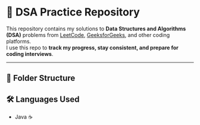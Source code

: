 # 🚀 DSA Practice Repository

This repository contains my solutions to **Data Structures and Algorithms (DSA)** problems from [LeetCode](https://leetcode.com/), [GeeksforGeeks](https://practice.geeksforgeeks.org/), and other coding platforms.  
I use this repo to **track my progress, stay consistent, and prepare for coding interviews**.

---

## 📂 Folder Structure
## 🛠️ Languages Used
- Java ☕
